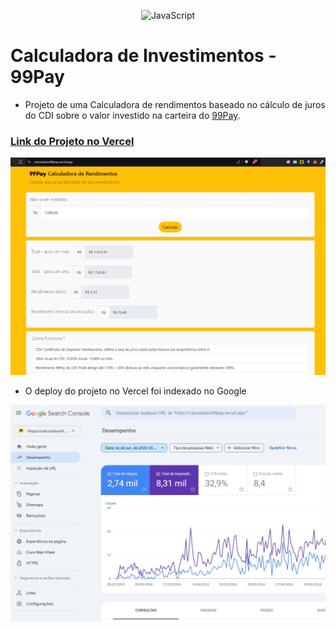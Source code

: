 <p align="center">
 <img src="https://img.shields.io/static/v1?label=Projeto&message=JavaScript&color=8257E5&labelColor=000000" alt="JavaScript" />
</p>

# Calculadora de Investimentos - 99Pay
- Projeto de uma Calculadora de rendimentos baseado no cálculo de juros do CDI sobre o valor investido na carteira do [99Pay](https://99app.com/99pay/).

### [Link do Projeto no Vercel](https://calculadora99pay.vercel.app/)

<img src="./images/1.jpg">



- O deploy do projeto no Vercel foi indexado no Google

<img src="./images/2.jpg">
